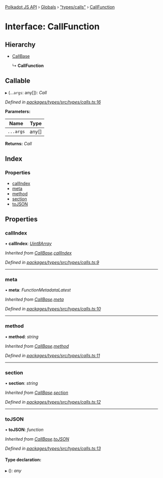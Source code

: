 [Polkadot JS API](../README.md) › [Globals](../globals.md) › ["types/calls"](../modules/_types_calls_.md) › [CallFunction](_types_calls_.callfunction.md)

# Interface: CallFunction

## Hierarchy

* [CallBase](_types_calls_.callbase.md)

  ↳ **CallFunction**

## Callable

▸ (...`args`: any[]): *Call*

*Defined in [packages/types/src/types/calls.ts:16](https://github.com/polkadot-js/api/blob/9691fd5ba7/packages/types/src/types/calls.ts#L16)*

**Parameters:**

Name | Type |
------ | ------ |
`...args` | any[] |

**Returns:** *Call*

## Index

### Properties

* [callIndex](_types_calls_.callfunction.md#callindex)
* [meta](_types_calls_.callfunction.md#meta)
* [method](_types_calls_.callfunction.md#method)
* [section](_types_calls_.callfunction.md#section)
* [toJSON](_types_calls_.callfunction.md#tojson)

## Properties

###  callIndex

• **callIndex**: *[Uint8Array](../classes/_codec_raw_.raw.md#static-uint8array)*

*Inherited from [CallBase](_types_calls_.callbase.md).[callIndex](_types_calls_.callbase.md#callindex)*

*Defined in [packages/types/src/types/calls.ts:9](https://github.com/polkadot-js/api/blob/9691fd5ba7/packages/types/src/types/calls.ts#L9)*

___

###  meta

• **meta**: *FunctionMetadataLatest*

*Inherited from [CallBase](_types_calls_.callbase.md).[meta](_types_calls_.callbase.md#meta)*

*Defined in [packages/types/src/types/calls.ts:10](https://github.com/polkadot-js/api/blob/9691fd5ba7/packages/types/src/types/calls.ts#L10)*

___

###  method

• **method**: *string*

*Inherited from [CallBase](_types_calls_.callbase.md).[method](_types_calls_.callbase.md#method)*

*Defined in [packages/types/src/types/calls.ts:11](https://github.com/polkadot-js/api/blob/9691fd5ba7/packages/types/src/types/calls.ts#L11)*

___

###  section

• **section**: *string*

*Inherited from [CallBase](_types_calls_.callbase.md).[section](_types_calls_.callbase.md#section)*

*Defined in [packages/types/src/types/calls.ts:12](https://github.com/polkadot-js/api/blob/9691fd5ba7/packages/types/src/types/calls.ts#L12)*

___

###  toJSON

• **toJSON**: *function*

*Inherited from [CallBase](_types_calls_.callbase.md).[toJSON](_types_calls_.callbase.md#tojson)*

*Defined in [packages/types/src/types/calls.ts:13](https://github.com/polkadot-js/api/blob/9691fd5ba7/packages/types/src/types/calls.ts#L13)*

#### Type declaration:

▸ (): *any*
